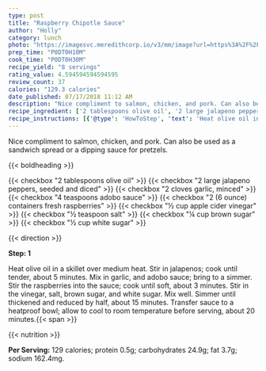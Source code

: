 ```yaml
---
type: post
title: "Raspberry Chipotle Sauce"
author: "Holly"
category: lunch
photo: "https://imagesvc.meredithcorp.io/v3/mm/image?url=https%3A%2F%2Fimages.media-allrecipes.com%2Fuserphotos%2F2753962.jpg"
prep_time: "P0DT0H10M"
cook_time: "P0DT0H30M"
recipe_yield: "8 servings"
rating_value: 4.594594594594595
review_count: 37
calories: "129.3 calories"
date_published: 07/17/2018 11:12 AM
description: "Nice compliment to salmon, chicken, and pork. Can also be used as a sandwich spread or a dipping sauce for pretzels."
recipe_ingredient: ['2 tablespoons olive oil', '2 large jalapeno peppers, seeded and diced', '2 cloves garlic, minced', '4 teaspoons adobo sauce', '2 (6 ounce) containers fresh raspberries', '½ cup apple cider vinegar', '½ teaspoon salt', '¼ cup brown sugar', '½ cup white sugar']
recipe_instructions: [{'@type': 'HowToStep', 'text': 'Heat olive oil in a skillet over medium heat. Stir in jalapenos; cook until tender, about 5 minutes. Mix in garlic, and adobo sauce; bring to a simmer. Stir the raspberries into the sauce; cook until soft, about 3 minutes. Stir in the vinegar, salt, brown sugar, and white sugar. Mix well.  Simmer until thickened and reduced by half, about 15 minutes. Transfer sauce to a heatproof bowl; allow to cool to room temperature before serving, about 20 minutes.\n'}]
---
```


Nice compliment to salmon, chicken, and pork. Can also be used as a sandwich spread or a dipping sauce for pretzels. 

{{< boldheading >}}

{{< checkbox "2 tablespoons olive oil" >}}
{{< checkbox "2 large jalapeno peppers, seeded and diced" >}}
{{< checkbox "2 cloves garlic, minced" >}}
{{< checkbox "4 teaspoons adobo sauce" >}}
{{< checkbox "2 (6 ounce) containers fresh raspberries" >}}
{{< checkbox "½ cup apple cider vinegar" >}}
{{< checkbox "½ teaspoon salt" >}}
{{< checkbox "¼ cup brown sugar" >}}
{{< checkbox "½ cup white sugar" >}}


{{< direction >}}

**Step: 1**

Heat olive oil in a skillet over medium heat. Stir in jalapenos; cook until tender, about 5 minutes. Mix in garlic, and adobo sauce; bring to a simmer. Stir the raspberries into the sauce; cook until soft, about 3 minutes. Stir in the vinegar, salt, brown sugar, and white sugar. Mix well.  Simmer until thickened and reduced by half, about 15 minutes. Transfer sauce to a heatproof bowl; allow to cool to room temperature before serving, about 20 minutes.{{< span >}}

{{< nutrition >}}

**Per Serving:** 129 calories; protein 0.5g; carbohydrates 24.9g; fat 3.7g; sodium 162.4mg.